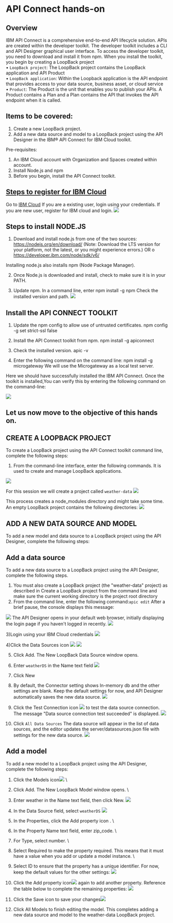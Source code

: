 # API Connect hands-on

## Overview

IBM API Connect is a comprehensive end-to-end API lifecycle solution.
APIs are created within the developer toolkit. The developer toolkit includes a CLI and API Designer graphical user interface. To access the developer toolkit, you need to download and install it from npm. When you install the toolkit, you begin by creating a LoopBack project \
• ```LoopBack project```: The LoopBack project contains the LoopBack application and API Product \
• ```LoopBack application```: Within the Loopback application is the API endpoint that provides access to your data source, business asset, or cloud service \
•	```Product```: The Product is the unit that enables you to publish your APIs. A Product contains a Plan and a Plan contains the API that invokes the API endpoint when it is called.


## Items to be covered:
1.	Create a new LoopBack project.
2.	Add a new data source and model to a LoopBack project using the API Designer in the IBM® API Connect for IBM Cloud toolkit.

Pre-requisites:
1.	An IBM Cloud account with Organization and Spaces created within account.
2.	Install Node.js and npm
3.	Before you begin, install the API Connect toolkit.


## [Steps to register for IBM Cloud](https://github.com/rachana5198/APP-Connect-handson#steps-to-register-for-ibm-cloud)

Go to [IBM Cloud](https://cloud.ibm.com/login)
If you are a existing user, login using your credentials. If you are new user, register for IBM cloud and login.
![](img/Picture1.png)

## Steps to install NODE.JS
1) Download and install node.js from one of the two sources:
https://nodejs.org/en/download/ (Note: Download the LTS version for your platform, not the latest, or you might experience errors.) OR o https://developer.ibm.com/node/sdk/v6/

Installing node.js also installs npm (Node Package Manager).

2) Once Node.js is downloaded and install, check to make sure it is in your PATH.

3) Update npm. In a command line, enter npm install -g npm
Check the installed version and path.
![](img/Picture2.png)

## Install the API CONNECT TOOLKIT
1) Update the npm config to allow use of untrusted certificates.
npm config -g set strict-ssl false

2) Install the API Connect toolkit from npm.
npm install -g apiconnect

3) Check the installed version.
apic -v

4) Enter the following command on the command line: npm install -g microgateway
We will use the Microgateway as a local test server.

Here we should have successfully installed the IBM API Connect.
Once the toolkit is installed,You can verify this by entering the following command on the command-line:

![](img/Picture3.png)

## Let us now move to the objective of this hands on.

## CREATE A LOOPBACK PROJECT
To create a LoopBack project using the API Connect toolkit command line, complete the following steps:
1) From the command-line interface, enter the following commands. It is used to create and manage LoopBack applications.

![](img/Picture4.png)

For this session we will create a project called ```weather-data```
![](img/Picture5.png)

This process creates a node_modules directory and might take some time.
An empty LoopBack project contains the following directories:
![](img/Picture6.png)

## ADD A NEW DATA SOURCE AND MODEL
To add a new model and data source to a LoopBack project using the API Designer, complete the following steps:

## Add a data source
To add a new data source to a LoopBack project using the API Designer, complete the following steps.
1) You must also create a LoopBack project (the "weather-data" project) as described in Create a LoopBack project from the command line and make sure the current working directory is the project root directory
2) From the command line, enter the following command:```apic edit```
After a brief pause, the console displays this message:

![](img/Picture7.png)
The API Designer opens in your default web browser, initially displaying the login page if you haven't logged in recently.
![](img/Picture8.png)

3)Login using your IBM Cloud credentials
![](img/Picture9.png)

4)Click the Data Sources icon ![](img/Picture10.png)
![](img/Picture11.png)

5) Click Add. The New LoopBack Data Source window opens.

6) Enter ```weatherDS``` in the Name text field
![](img/Picture12.png)

7) Click New

8) By default, the Connector setting shows In-memory db and the other settings are blank. Keep the default settings for now, and API Designer automatically saves the new data source.
![](img/Picture13.png)

9) Click the Test Connection icon ![](img/Picture14.png) to test the data source connection. The message "Data source connection test succeeded" is displayed.
![](img/Picture15.png)

10) Click ```All Data Sources``` The data source will appear in the list of data sources, and the editor updates the server/datasources.json file with settings for the new data source.
 ![](img/Picture16.png)

## Add a model
To add a new model to a LoopBack project using the API Designer, complete the following steps:

1) Click the Models icon![](img/Picture19.png) \
2) Click Add. The New LoopBack Model window opens. \
3) Enter weather in the Name text field, then click New.
![](img/Picture17.png)
4) In the Data Source field, select ```weatherDS```
![](img/Picture18.png)
5) In the Properties, click the Add property icon . \
6) In the Property Name text field, enter zip_code. \
7) For Type, select number. \
8) Select Required to make the property required. This means that it must have a value when you add or update a model instance. \
9) Select ID to ensure that the property has a unique identifier. For now, keep the default values for the other settings:
![](img/Picture20.png)

10) Click the Add property icon![](img/Picture21.png) again to add another property. Reference the table below to complete the remaining properties:
![](img/Picture22.png)

11) Click the Save icon to save your changes![](img/Picture23.png)

12) Click All Models to finish editing the model.
This completes adding a new data source and model to the weather-data LoopBack project.